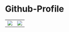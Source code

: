 # Github-Profile

<center>
  <table>
    <tr>
      <td>
        <picture>
         <source
           srcset="https://github-readme-stats.vercel.app/api?username=kntg&show_icons=true&theme=dark"
           media="(prefers-color-scheme: dark)"
         />
         <source
           srcset="https://github-readme-stats.vercel.app/api?username=kntg&show_icons=true"
           media="(prefers-color-scheme: light), (prefers-color-scheme: no-preference)"
         />
         <img src="https://github-readme-stats.vercel.app/api?username=kntg&show_icons=true" />
       </picture>
      </td>
      <td>
        <picture>
         <source
           srcset="https://github-readme-stats.vercel.app/api/top-langs/?username=kntg&show_icons=true&theme=dark&layout=compact&langs_count=10&hide=html,tsql,scss,css"
           media="(prefers-color-scheme: dark)"
         />
         <source
           srcset="https://github-readme-stats.vercel.app/api/top-langs/?username=kntg&show_icons=true&layout=compact&langs_count=10&hide=html,tsql,scss,css"
           media="(prefers-color-scheme: light), (prefers-color-scheme: no-preference)"
         />
         <img src="https://github-readme-stats.vercel.app/api/top-langs/?username=kntg&show_icons=true&layout=compact&langs_count=10&hide=html,tsql,scss,css" />
       </picture>
      </td>
    </tr>   
  </table>
</center>
